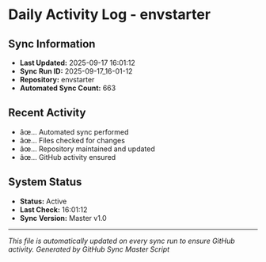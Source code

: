 ﻿# Daily Activity Log - envstarter

## Sync Information
- **Last Updated:** 2025-09-17 16:01:12
- **Sync Run ID:** 2025-09-17_16-01-12
- **Repository:** envstarter
- **Automated Sync Count:** 663

## Recent Activity
- âœ… Automated sync performed
- âœ… Files checked for changes
- âœ… Repository maintained and updated
- âœ… GitHub activity ensured

## System Status
- **Status:** Active
- **Last Check:** 16:01:12
- **Sync Version:** Master v1.0

---
*This file is automatically updated on every sync run to ensure GitHub activity.*
*Generated by GitHub Sync Master Script*
